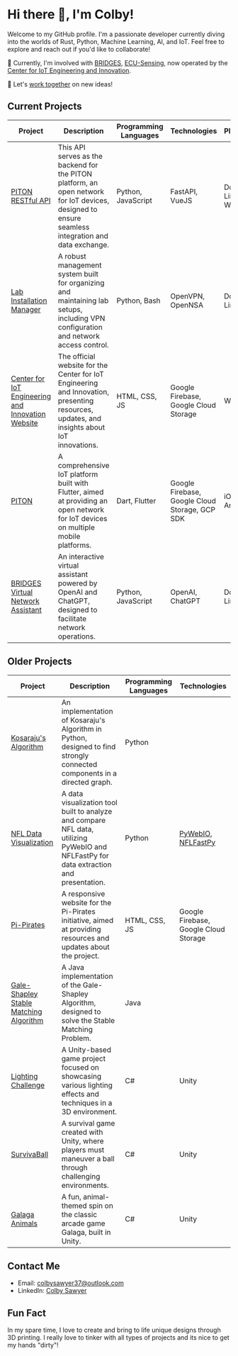 # Hi there 👋, I'm Colby!

Welcome to my GitHub profile. I'm a passionate developer currently diving into the worlds of Rust, Python, Machine Learning, AI, and IoT. Feel free to explore and reach out if you'd like to collaborate!

🔭 Currently, I'm involved with [BRIDGES](https://cnl.gmu.edu/bridges/), [ECU-Sensing](https://github.com/ECU-Sensing), now operated by the [Center for IoT Engineering and Innovation](https://iotei.org/).

💬 Let's [work together](https://colbysawyer7.github.io/) on new ideas!

## Current Projects

| Project | Description | Programming Languages | Technologies | Platform | 
| ------- | ----------- | --------------------- | ------------ | -------- | 
| [PITON RESTful API](#) | This API serves as the backend for the PITON platform, an open network for IoT devices, designed to ensure seamless integration and data exchange. | Python, JavaScript | FastAPI, VueJS | Docker, Linux, Web |
| [Lab Installation Manager](https://github.com/ColbySawyer7/Lab_Installation) | A robust management system built for organizing and maintaining lab setups, including VPN configuration and network access control. | Python, Bash | OpenVPN, OpenNSA | Docker, Linux |
| [Center for IoT Engineering and Innovation Website](https://iotei.org/) | The official website for the Center for IoT Engineering and Innovation, presenting resources, updates, and insights about IoT innovations. | HTML, CSS, JS | Google Firebase, Google Cloud Storage | Web |
| [PITON](#) | A comprehensive IoT platform built with Flutter, aimed at providing an open network for IoT devices on multiple mobile platforms. | Dart, Flutter  | Google Firebase, Google Cloud Storage, GCP SDK | iOS, Android |
| [BRIDGES Virtual Network Assistant](https://github.com/ColbySawyer7/chatgpt-bridges) | An interactive virtual assistant powered by OpenAI and ChatGPT, designed to facilitate network operations. | Python, JavaScript | OpenAI, ChatGPT | Docker, Linux

## Older Projects

| Project | Description | Programming Languages | Technologies |
| ------- | ----------- | --------------------- | ------------ |
| [Kosaraju's Algorithm](https://github.com/ColbySawyer7/CSCI_3650/tree/main/Assn_03) | An implementation of Kosaraju's Algorithm in Python, designed to find strongly connected components in a directed graph. | Python | |
| [NFL Data Visualization](https://github.com/ColbySawyer7/rushing_comparison)| A data visualization tool built to analyze and compare NFL data, utilizing PyWebIO and NFLFastPy for data extraction and presentation. | Python | [PyWebIO](https://github.com/pywebio/PyWebIO), [NFLFastPy](https://github.com/cooperdff/nfl_data_py) |
| [Pi-Pirates](https://pi-pirates-ecu.github.io/PI-Pirates-Site/) | A responsive website for the Pi-Pirates initiative, aimed at providing resources and updates about the project. | HTML, CSS, JS | Google Firebase, Google Cloud Storage |
| [Gale-Shapley Stable Matching Algorithm](https://github.com/ColbySawyer7/CSCI_3650/tree/main/Assn_01) | A Java implementation of the Gale-Shapley Algorithm, designed to solve the Stable Matching Problem. | Java | |
| [Lighting Challenge](https://github.com/ColbySawyer7/Lighting_Challenge) | A Unity-based game project focused on showcasing various lighting effects and techniques in a 3D environment. | C# | Unity |
| [SurvivaBall](https://github.com/ColbySawyer7/SurvivaBall) | A survival game created with Unity, where players must maneuver a ball through challenging environments. | C# | Unity |
| [Galaga Animals](https://github.com/ColbySawyer7/GalagaAnimals) | A fun, animal-themed spin on the classic arcade game Galaga, built in Unity. | C# | Unity |

## Contact Me

- Email: colbysawyer37@outlook.com
- LinkedIn: [Colby Sawyer](https://www.linkedin.com/in/colby-sawyer-65b642182/)

## Fun Fact

In my spare time, I love to create and bring to life unique designs through 3D printing. I really love to tinker with all types of projects and its nice to get my hands "dirty"!
